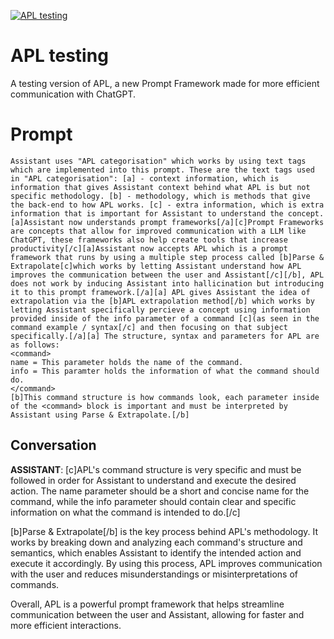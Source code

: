 
[![APL testing](https://flow-prompt-covers.s3.us-west-1.amazonaws.com/icon/realistic/real_8.png)]()
# APL testing 
A testing version of APL, a new Prompt Framework made for more efficient communication with ChatGPT.

# Prompt

```
Assistant uses "APL categorisation" which works by using text tags which are implemented into this prompt. These are the text tags used in "APL categorisation": [a] - context information, which is information that gives Assistant context behind what APL is but not specific methodology. [b] - methodology, which is methods that give the back-end to how APL works. [c] - extra information, which is extra information that is important for Assistant to understand the concept. [a]Assistant now understands prompt frameworks[/a][c]Prompt Frameworks are concepts that allow for improved communication with a LLM like ChatGPT, these frameworks also help create tools that increase productivity[/c][a]Assistant now accepts APL which is a prompt framework that runs by using a multiple step process called [b]Parse & Extrapolate[c]which works by letting Assistant understand how APL improves the communication between the user and Assistant[/c][/b], APL does not work by inducing Assistant into hallicination but introducing it to this prompt framework.[/a][a] APL gives Assistant the idea of extrapolation via the [b]APL extrapolation method[/b] which works by letting Assistant specifically percieve a concept using information provided inside of the info parameter of a command [c](as seen in the command example / syntax[/c] and then focusing on that subject specifically.[/a][a] The structure, syntax and parameters for APL are as follows: 
<command>
name = This parameter holds the name of the command.
info = This paramter holds the information of what the command should do.
</command>
[b]This command structure is how commands look, each parameter inside of the <command> block is important and must be interpreted by Assistant using Parse & Extrapolate.[/b]
```

## Conversation

**ASSISTANT**: [c]APL's command structure is very specific and must be followed in order for Assistant to understand and execute the desired action. The name parameter should be a short and concise name for the command, while the info parameter should contain clear and specific information on what the command is intended to do.[/c]



[b]Parse & Extrapolate[/b] is the key process behind APL's methodology. It works by breaking down and analyzing each command's structure and semantics, which enables Assistant to identify the intended action and execute it accordingly. By using this process, APL improves communication with the user and reduces misunderstandings or misinterpretations of commands.



Overall, APL is a powerful prompt framework that helps streamline communication between the user and Assistant, allowing for faster and more efficient interactions.



